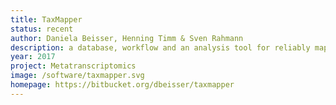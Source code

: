 ```yaml
---
title: TaxMapper
status: recent
author: Daniela Beisser, Henning Timm & Sven Rahmann
description: a database, workflow and an analysis tool for reliably mapping sequenced datasets to a provided microeukaryotic reference
year: 2017
project: Metatranscriptomics
image: /software/taxmapper.svg
homepage: https://bitbucket.org/dbeisser/taxmapper
---
```

